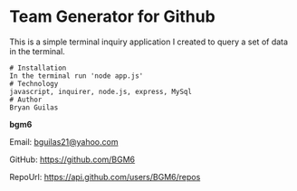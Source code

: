  # Team Generator for Github 
 This is a simple terminal inquiry application I created to query a set of data in the terminal.

    # Installation
    In the terminal run 'node app.js'
    # Technology
    javascript, inquirer, node.js, express, MySql
    # Author 
    Bryan Guilas
**bgm6**
    
Email: bguilas21@yahoo.com
    
GitHub: https://github.com/BGM6
    
RepoUrl: https://api.github.com/users/BGM6/repos

                
